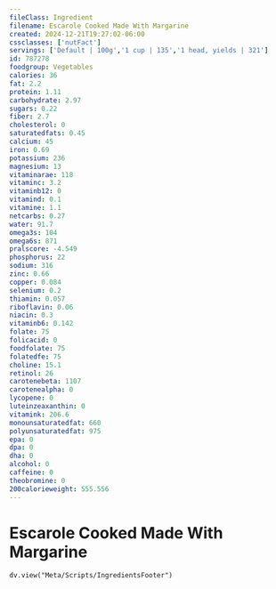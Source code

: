 ```yaml
---
fileClass: Ingredient
filename: Escarole Cooked Made With Margarine
created: 2024-12-21T19:27:02-06:00
cssclasses: ['nutFact']
servings: ['Default | 100g','1 cup | 135','1 head, yields | 321']
id: 787278
foodgroup: Vegetables
calories: 36
fat: 2.2
protein: 1.11
carbohydrate: 2.97
sugars: 0.22
fiber: 2.7
cholesterol: 0
saturatedfats: 0.45
calcium: 45
iron: 0.69
potassium: 236
magnesium: 13
vitaminarae: 118
vitaminc: 3.2
vitaminb12: 0
vitamind: 0.1
vitamine: 1.1
netcarbs: 0.27
water: 91.7
omega3s: 104
omega6s: 871
pralscore: -4.549
phosphorus: 22
sodium: 316
zinc: 0.66
copper: 0.084
selenium: 0.2
thiamin: 0.057
riboflavin: 0.06
niacin: 0.3
vitaminb6: 0.142
folate: 75
folicacid: 0
foodfolate: 75
folatedfe: 75
choline: 15.1
retinol: 26
carotenebeta: 1107
carotenealpha: 0
lycopene: 0
luteinzeaxanthin: 0
vitamink: 206.6
monounsaturatedfat: 660
polyunsaturatedfat: 975
epa: 0
dpa: 0
dha: 0
alcohol: 0
caffeine: 0
theobromine: 0
200calorieweight: 555.556
---
```


# Escarole Cooked Made With Margarine

```dataviewjs
dv.view("Meta/Scripts/IngredientsFooter")
```